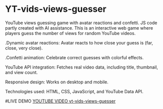 # YT-vids-views-guesser 

YouTube views guessing game with avatar reactions and confetti. JS code partly created with AI assistance.
This is an interactive web game where players guess the number of views for random YouTube videos.


.Dynamic avatar reactions: Avatar reacts to how close your guess is (far, close, very close).

.Confetti animation: Celebrate correct guesses with colorful effects.

YouTube API integration: Fetches real video data, including title, thumbnail, and view count.

Responsive design: Works on desktop and mobile.

Technologies used: HTML, CSS, JavaScript, and YouTube Data API. 


#LIVE DEMO
 <a href="https://yt-vids-views-guesser.vercel.app/">YOUTUBE VIDEO yt-vids-views-guesser</a>
